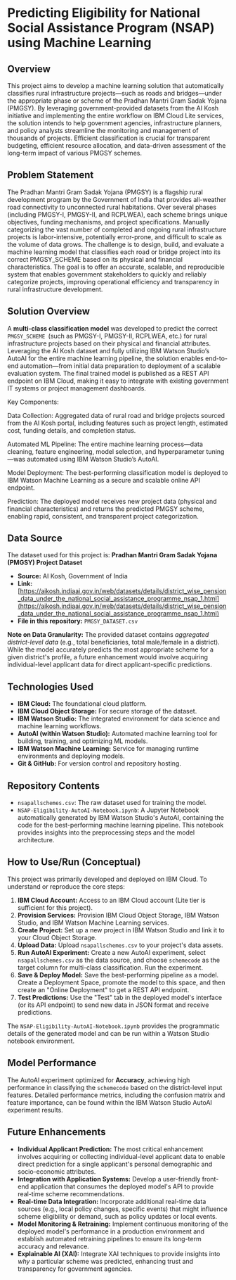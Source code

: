 # Predicting Eligibility for National Social Assistance Program (NSAP) using Machine Learning

## Overview

This project aims to develop a machine learning solution that automatically classifies rural infrastructure projects—such as roads and bridges—under the appropriate phase or scheme of the Pradhan Mantri Gram Sadak Yojana (PMGSY). By leveraging government-provided datasets from the AI Kosh initiative and implementing the entire workflow on IBM Cloud Lite services, the solution intends to help government agencies, infrastructure planners, and policy analysts streamline the monitoring and management of thousands of projects. Efficient classification is crucial for transparent budgeting, efficient resource allocation, and data-driven assessment of the long-term impact of various PMGSY schemes.

## Problem Statement

The Pradhan Mantri Gram Sadak Yojana (PMGSY) is a flagship rural development program by the Government of India that provides all-weather road connectivity to unconnected rural habitations. Over several phases (including PMGSY-I, PMGSY-II, and RCPLWEA), each scheme brings unique objectives, funding mechanisms, and project specifications. Manually categorizing the vast number of completed and ongoing rural infrastructure projects is labor-intensive, potentially error-prone, and difficult to scale as the volume of data grows. The challenge is to design, build, and evaluate a machine learning model that classifies each road or bridge project into its correct PMGSY_SCHEME based on its physical and financial characteristics. The goal is to offer an accurate, scalable, and reproducible system that enables government stakeholders to quickly and reliably categorize projects, improving operational efficiency and transparency in rural infrastructure development.

## Solution Overview

A **multi-class classification model** was developed to predict the correct `PMGSY_SCHEME `(such as PMGSY-I, PMGSY-II, RCPLWEA, etc.) for rural infrastructure projects based on their physical and financial attributes. Leveraging the AI Kosh dataset and fully utilizing IBM Watson Studio’s AutoAI for the entire machine learning pipeline, the solution enables end-to-end automation—from initial data preparation to deployment of a scalable evaluation system. The final trained model is published as a REST API endpoint on IBM Cloud, making it easy to integrate with existing government IT systems or project management dashboards.

Key Components:

Data Collection: Aggregated data of rural road and bridge projects sourced from the AI Kosh portal, including features such as project length, estimated cost, funding details, and completion status.

Automated ML Pipeline: The entire machine learning process—data cleaning, feature engineering, model selection, and hyperparameter tuning—was automated using IBM Watson Studio’s AutoAI.

Model Deployment: The best-performing classification model is deployed to IBM Watson Machine Learning as a secure and scalable online API endpoint.

Prediction: The deployed model receives new project data (physical and financial characteristics) and returns the predicted PMGSY scheme, enabling rapid, consistent, and transparent project categorization.

## Data Source

The dataset used for this project is:
**Pradhan Mantri Gram Sadak Yojana (PMGSY) Project Dataset**
* **Source:** AI Kosh, Government of India
* **Link:** [https://aikosh.indiaai.gov.in/web/datasets/details/district_wise_pension_data_under_the_national_social_assistance_programme_nsap_1.html](https://aikosh.indiaai.gov.in/web/datasets/details/district_wise_pension_data_under_the_national_social_assistance_programme_nsap_1.html)
* **File in this repository:** `PMGSY_DATASET.csv`

**Note on Data Granularity:** The provided dataset contains *aggregated district-level data* (e.g., total beneficiaries, total male/female in a district). While the model accurately predicts the most appropriate scheme for a given district's profile, a future enhancement would involve acquiring individual-level applicant data for direct applicant-specific predictions.

## Technologies Used

* **IBM Cloud:** The foundational cloud platform.
* **IBM Cloud Object Storage:** For secure storage of the dataset.
* **IBM Watson Studio:** The integrated environment for data science and machine learning workflows.
* **AutoAI (within Watson Studio):** Automated machine learning tool for building, training, and optimizing ML models.
* **IBM Watson Machine Learning:** Service for managing runtime environments and deploying models.
* **Git & GitHub:** For version control and repository hosting.

## Repository Contents

* `nsapallschemes.csv`: The raw dataset used for training the model.
* `NSAP-Eligibility-AutoAI-Notebook.ipynb`: A Jupyter Notebook automatically generated by IBM Watson Studio's AutoAI, containing the code for the best-performing machine learning pipeline. This notebook provides insights into the preprocessing steps and the model architecture.

## How to Use/Run (Conceptual)

This project was primarily developed and deployed on IBM Cloud. To understand or reproduce the core steps:

1.  **IBM Cloud Account:** Access to an IBM Cloud account (Lite tier is sufficient for this project).
2.  **Provision Services:** Provision IBM Cloud Object Storage, IBM Watson Studio, and IBM Watson Machine Learning services.
3.  **Create Project:** Set up a new project in IBM Watson Studio and link it to your Cloud Object Storage.
4.  **Upload Data:** Upload `nsapallschemes.csv` to your project's data assets.
5.  **Run AutoAI Experiment:** Create a new AutoAI experiment, select `nsapallschemes.csv` as the data source, and choose `schemecode` as the target column for multi-class classification. Run the experiment.
6.  **Save & Deploy Model:** Save the best-performing pipeline as a model. Create a Deployment Space, promote the model to this space, and then create an "Online Deployment" to get a REST API endpoint.
7.  **Test Predictions:** Use the "Test" tab in the deployed model's interface (or its API endpoint) to send new data in JSON format and receive predictions.

The `NSAP-Eligibility-AutoAI-Notebook.ipynb` provides the programmatic details of the generated model and can be run within a Watson Studio notebook environment.

## Model Performance

The AutoAI experiment optimized for **Accuracy**, achieving high performance in classifying the `schemecode` based on the district-level input features. Detailed performance metrics, including the confusion matrix and feature importance, can be found within the IBM Watson Studio AutoAI experiment results.

## Future Enhancements

* **Individual Applicant Prediction:** The most critical enhancement involves acquiring or collecting individual-level applicant data to enable direct prediction for a single applicant's personal demographic and socio-economic attributes.
* **Integration with Application Systems:** Develop a user-friendly front-end application that consumes the deployed model's API to provide real-time scheme recommendations.
* **Real-time Data Integration:** Incorporate additional real-time data sources (e.g., local policy changes, specific events) that might influence scheme eligibility or demand, such as policy updates or local events.
* **Model Monitoring & Retraining:** Implement continuous monitoring of the deployed model's performance in a production environment and establish automated retraining pipelines to ensure its long-term accuracy and relevance.
* **Explainable AI (XAI):** Integrate XAI techniques to provide insights into *why* a particular scheme was predicted, enhancing trust and transparency for government agencies.
